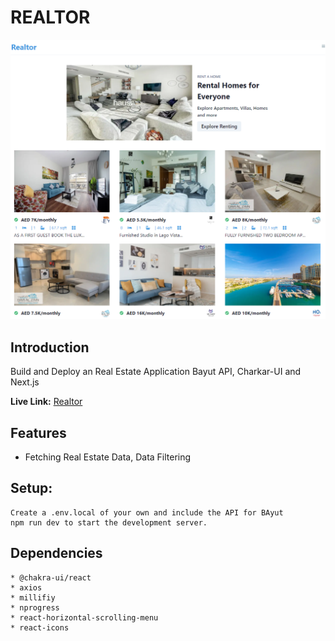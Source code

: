 # REALTOR

![REALTOR](assets/images/README.png)

## Introduction
Build and Deploy an Real Estate Application Bayut API, Charkar-UI and Next.js

**Live Link:** [Realtor](https://maveeen-react-realestate.vercel.app/)

## Features
* Fetching Real Estate Data, Data Filtering

## Setup:
    Create a .env.local of your own and include the API for BAyut
    npm run dev to start the development server.

## Dependencies
    * @chakra-ui/react
    * axios
    * millifiy
    * nprogress
    * react-horizontal-scrolling-menu
    * react-icons
